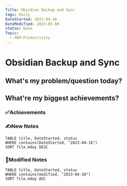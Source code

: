```yaml
---
Title: Obsidian Backup and Sync
tags: Daily
DateStarted: 2023-04-16
DateModified: 2023-05-08
status: Done
Topic:
  - PKM-Productivity
---
```


# Obsidian Backup and Sync

## What's my problem/question today?

## What're my biggest achievements?

### ✅Achievements

### ✍️New Notes

```dataview
TABLE title, DateStarted, status
WHERE contains(DateStarted, "2023-04-16")
SORT file.mday DESC
```

### 📝Modified Notes

```dataview
TABLE title, DateStarted, status
WHERE contains(modified, "2023-04-16")
SORT file.mday ASC
```
